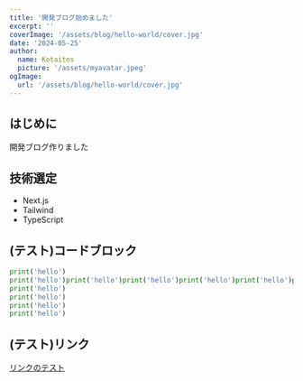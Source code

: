 ```yaml
---
title: '開発ブログ始めました'
excerpt: ''
coverImage: '/assets/blog/hello-world/cover.jpg'
date: '2024-05-25'
author:
  name: Kotaitos
  picture: '/assets/myavatar.jpeg'
ogImage:
  url: '/assets/blog/hello-world/cover.jpg'
---
```


## はじめに

開発ブログ作りました

## 技術選定

- Next.js
- Tailwind
- TypeScript

## (テスト)コードブロック

```Python
print('hello')
print('hello')print('hello')print('hello')print('hello')print('hello')print('hello')print('hello')print('hello')
print('hello')
print('hello')
print('hello')
print('hello')
```

## (テスト)リンク

[リンクのテスト](https://example.com/)
